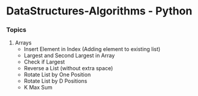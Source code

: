 # DataStructures-Algorithms - Python

### Topics

1. Arrays
    - Insert Element in Index (Adding element to existing list)
    - Largest and Second Largest in Array
    - Check if Largest
    - Reverse a List (without extra space)
    - Rotate List by One Position
    - Rotate List by D Positions
    - K Max Sum 


